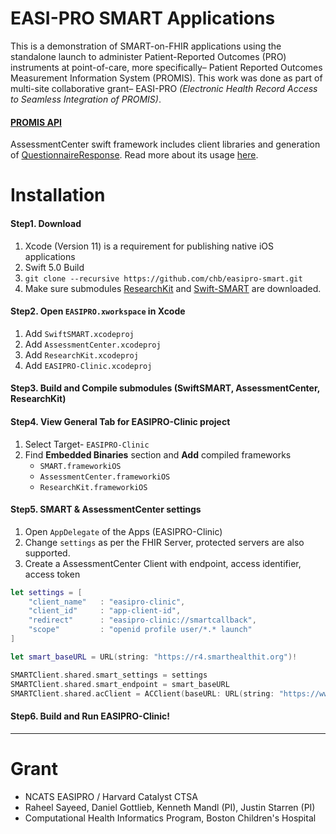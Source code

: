 # EASI-PRO SMART Applications

This is a demonstration of SMART-on-FHIR applications using the standalone launch to administer Patient-Reported Outcomes (PRO) instruments at point-of-care, more specifically– Patient Reported Outcomes Measurement Information System (PROMIS). This work was done as part of multi-site collaborative grant– EASI-PRO _(Electronic Health Record Access to Seamless Integration of PROMIS)_.

#### [PROMIS API](https://www.assessmentcenter.net) 

AssessmentCenter swift framework includes client libraries and generation of [QuestionnaireResponse](http://hl7.org/fhir/QuestionniareResponse). Read more about its usage [here](https://github.com/chb/easipro-smart/tree/master/AssessmentCenter).


# Installation

#### Step1. Download

1. Xcode (Version 11) is a requirement for publishing native iOS applications
1. Swift 5.0 Build
2. `git clone --recursive https://github.com/chb/easipro-smart.git`
3. Make sure submodules [ResearchKit](http://researchkit.org) and [Swift-SMART](http://github.com/smart-on-fhir/swift-smart.git) are downloaded.

#### Step2. Open `EASIPRO.xworkspace` in Xcode

1. Add `SwiftSMART.xcodeproj`
2. Add `AssessmentCenter.xcodeproj`
3. Add `ResearchKit.xcodeproj`
4. Add `EASIPRO-Clinic.xcodeproj`

#### Step3. Build and Compile submodules (SwiftSMART, AssessmentCenter, ResearchKit)

#### Step4. View General Tab for EASIPRO-Clinic project

1. Select Target- `EASIPRO-Clinic`
2. Find **Embedded Binaries** section and **Add** compiled frameworks
    - `SMART.frameworkiOS`
    - `AssessmentCenter.frameworkiOS`
    - `ResearchKit.frameworkiOS`

#### Step5. SMART & AssessmentCenter settings

1. Open `AppDelegate` of the Apps (EASIPRO-Clinic)
2. Change `settings` as per the FHIR Server, protected servers are also supported.
3. Create a AssessmentCenter Client with endpoint, access identifier, access token
```swift
let settings = [
    "client_name"   : "easipro-clinic",
    "client_id"     : "app-client-id",
    "redirect"      : "easipro-clinic://smartcallback",
    "scope"         : "openid profile user/*.* launch"
]

let smart_baseURL = URL(string: "https://r4.smarthealthit.org")!

SMARTClient.shared.smart_settings = settings
SMARTClient.shared.smart_endpoint = smart_baseURL
SMARTClient.shared.acClient = ACClient(baseURL: URL(string: "https://www.assessmentcenter.net/ac_api/2014-01/")!, accessIdentifier: "<# - AC Access Identifier - #>", token: "<# - AC Token - #>")
```
#### Step6. Build and Run EASIPRO-Clinic! 

--------

# Grant

- NCATS EASIPRO / Harvard Catalyst CTSA
- Raheel Sayeed, Daniel Gottlieb, Kenneth Mandl (PI), Justin Starren (PI)
- Computational Health Informatics Program, Boston Children's Hospital



